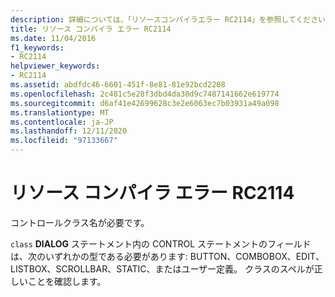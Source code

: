 ```yaml
---
description: 詳細については、「リソースコンパイラエラー RC2114」を参照してください。
title: リソース コンパイラ エラー RC2114
ms.date: 11/04/2016
f1_keywords:
- RC2114
helpviewer_keywords:
- RC2114
ms.assetid: abdfdc46-6601-451f-8e81-81e92bcd2208
ms.openlocfilehash: 2c481c5e28f3dbd4da30d9c7487141662e619774
ms.sourcegitcommit: d6af41e42699628c3e2e6063ec7b03931a49a098
ms.translationtype: MT
ms.contentlocale: ja-JP
ms.lasthandoff: 12/11/2020
ms.locfileid: "97133667"
---
```

# <a name="resource-compiler-error-rc2114"></a>リソース コンパイラ エラー RC2114

コントロールクラス名が必要です。

`class` **DIALOG** ステートメント内の CONTROL ステートメントのフィールドは、次のいずれかの型である必要があります: BUTTON、COMBOBOX、EDIT、LISTBOX、SCROLLBAR、STATIC、またはユーザー定義。 クラスのスペルが正しいことを確認します。
